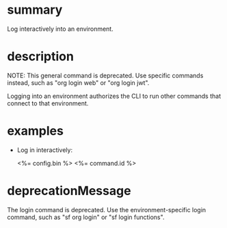 # summary

Log interactively into an environment.

# description

NOTE: This general command is deprecated. Use specific commands instead, such as "org login web" or "org login jwt".

Logging into an environment authorizes the CLI to run other commands that connect to that environment.

# examples

- Log in interactively:

  <%= config.bin %> <%= command.id %>

# deprecationMessage

The login command is deprecated. Use the environment-specific login command, such as "sf org login" or "sf login functions".
